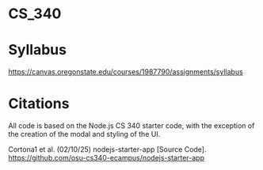 # CS_340

# Syllabus
https://canvas.oregonstate.edu/courses/1987790/assignments/syllabus

# Citations
All code is based on the Node.js CS 340 starter code, with the exception of the creation of the modal and styling of the UI.

Cortona1 et al. (02/10/25) nodejs-starter-app [Source Code]. https://github.com/osu-cs340-ecampus/nodejs-starter-app

